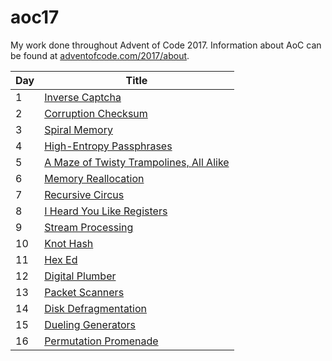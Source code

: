 # aoc17

My work done throughout Advent of Code 2017. Information about AoC can be found
at [adventofcode.com/2017/about](http://adventofcode.com/2017/about).

| Day   | Title                                                                             |
|-------|-----------------------------------------------------------------------------------|
| 1     | [Inverse Captcha](http://adventofcode.com/2017/day/1)                             |
| 2     | [Corruption Checksum](http://adventofcode.com/2017/day/2)                         |
| 3     | [Spiral Memory](http://adventofcode.com/2017/day/3)                               |
| 4     | [High-Entropy Passphrases](http://adventofcode.com/2017/day/4)                    |
| 5     | [A Maze of Twisty Trampolines, All Alike](http://adventofcode.com/2017/day/5)     |
| 6     | [Memory Reallocation](http://adventofcode.com/2017/day/6)                         |
| 7     | [Recursive Circus](http://adventofcode.com/2017/day/7)                            |
| 8     | [I Heard You Like Registers](http://adventofcode.com/2017/day/8)                  |
| 9     | [Stream Processing](http://adventofcode.com/2017/day/9)                           |
| 10    | [Knot Hash](http://adventofcode.com/2017/day/10)                                  |
| 11    | [Hex Ed](http://adventofcode.com/2017/day/11)                                     |
| 12    | [Digital Plumber](http://adventofcode.com/2017/day/12)                            |
| 13    | [Packet Scanners](http://adventofcode.com/2017/day/13)                            |
| 14    | [Disk Defragmentation](http://adventofcode.com/2017/day/14)                       |
| 15    | [Dueling Generators](http://adventofcode.com/2017/day/15)                         |
| 16    | [Permutation Promenade](http://adventofcode.com/2017/day/16)                      |
